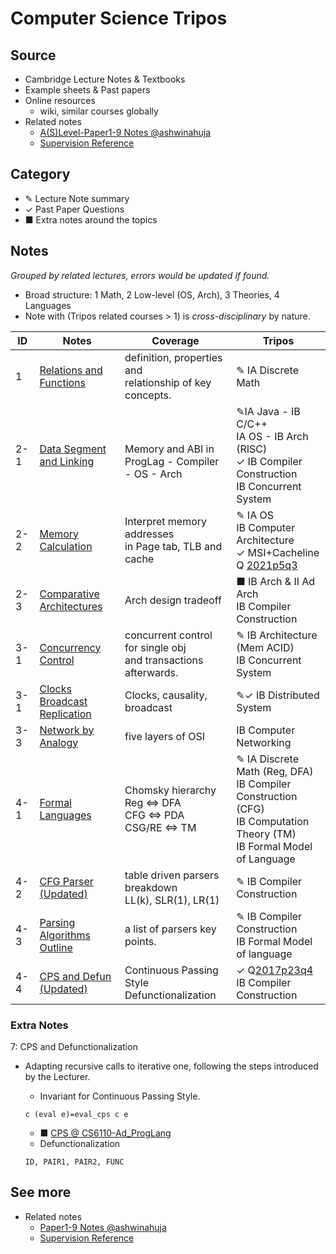# Computer Science Tripos

## Source

- Cambridge Lecture Notes & Textbooks
- Example sheets & Past papers
- Online resources
  - wiki, similar courses globally
- Related notes
  - [A(S)Level-Paper1-9 Notes @ashwinahuja](https://github.com/ashwinahuja/Cambridge-Computer-Science-Tripos-Notes)
  - [Supervision Reference](./Supervision_Reference.md)

## Category

- ✎ Lecture Note summary
- ✓ Past Paper Questions
- ■ Extra notes around the topics

## Notes

*Grouped by related lectures, errors would be updated if found.*

- Broad structure: 1 Math, 2 Low-level (OS, Arch), 3 Theories, 4 Languages
- Note with (Tripos related courses > 1) is *cross-disciplinary* by nature.

| ID  | Notes                                                                    | Coverage                                                              | Tripos                                                                                                                                    |
| --- | ------------------------------------------------------------------------ | --------------------------------------------------------------------- | ----------------------------------------------------------------------------------------------------------------------------------------- |
| 1   | [Relations and Functions](./Note/Relation_Function.pdf)                     | definition, properties and<br />relationship of key concepts.         | ✎ IA Discrete Math                                                                                                                       |
| 2-1 | [Data Segment and Linking](./Note/Data%20Segment%20and%20Linking.pdf)       | <br />Memory and ABI in<br />ProgLag - Compiler - OS - Arch           | ✎IA Java - IB C/C++<br />IA OS - IB Arch (RISC)<br />✓ IB Compiler Construction<br />IB Concurrent System                               |
| 2-2 | [Memory Calculation](./Note/Memory%20Calculation.pdf)                       | Interpret memory addresses<br />in Page tab, TLB and cache            | ✎ IA OS<br />IB Computer Architecture<br />✓ MSI+Cacheline Q [2021p5q3](https://www.cl.cam.ac.uk/teaching/exams/pastpapers/y2021p5q3.pdf) |
| 2-3 | [Comparative Architectures](./Note/Comparative%20Architectures.pdf)         | Arch design tradeoff                                                  | ■ IB Arch & II Ad Arch<br />IB Compiler Construction                                                                                     |
| 3-1 | [Concurrency Control](./Note/Concurrency%20Control.pdf)                     | concurrent control for single obj<br /> and transactions afterwards. | ✎ IB Architecture (Mem ACID)<br />IB Concurrent System                                                                                   |
| 3-1 | [Clocks Broadcast Replication](./Note/Clocks%20Broadcast%20Replication.pdf) | Clocks, causality, broadcast                                          | ✎✓ IB Distributed System                                                                                                                |
| 3-3 | [Network by Analogy](./Note/Network%20by%20Analogy.pdf)                     | five layers of OSI                                                    | IB Computer Networking                                                                                                                    |
| 4-1 | [Formal Languages](./Note/Formal%20Languages.pdf)                           | Chomsky hierarchy<br />Reg ⇔ DFA<br />CFG ⇔ PDA<br />CSG/RE ⇔ TM  | ✎ IA Discrete Math (Reg, DFA)<br />IB Compiler Construction (CFG)<br />IB Computation Theory (TM)<br />IB Formal Model of Language       |
| 4-2 | [CFG Parser (Updated)](./Note/Parsing.pdf)                                 | table driven parsers breakdown<br />LL(k), SLR(1), LR(1)              | ✎ IB Compiler Construction                                                                                                               |
| 4-3 | [Parsing Algorithms Outline](./Note/Parsing%20outline.pdf)                  | a list of parsers key points.                                         | ✎ IB Compiler Construction<br />IB Formal Model of language                                                                              |
| 4-4 | [CPS and Defun (Updated)](./Note/CPS-Defun-y2017p3q4.pdf)                   | Continuous Passing Style<br />Defunctionalization                     | ✓ Q[2017p23q4](https://www.cl.cam.ac.uk/teaching/exams/pastpapers/y2017p23q4.pdf) <br />IB Compiler Construction                           |

### Extra Notes

7: CPS and Defunctionalization

- Adapting recursive calls to iterative one, following the steps introduced by the Lecturer.

  - Invariant for Continuous Passing Style.

  ```
  c (eval e)=eval_cps c e
  ```

  - ■ [CPS @ CS6110-Ad_ProgLang](./Ref/IBCompiler/CPS.pdf)
  - Defunctionalization

  ```
  ID, PAIR1, PAIR2, FUNC
  ```

## See more

- Related notes
  - [Paper1-9 Notes @ashwinahuja](https://github.com/ashwinahuja/Cambridge-Computer-Science-Tripos-Notes)
  - [Supervision Reference](./Supervision_Reference.md)
